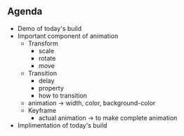 ## Agenda

* Demo of today's build
* Important component of animation
    * Transform
        * scale
        * rotate
        * move
    * Transition
        * delay
        * property
        * how to transition
    * animation -> width, color, background-color
    * Keyframe
        * actual animation -> to make complete animation
* Implimentation of today's build